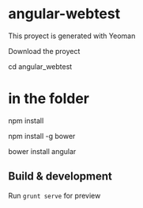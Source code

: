 # angular-webtest

This proyect is generated with Yeoman

Download the proyect

cd angular_webtest

# in the folder

npm install 

npm install -g bower

bower install angular


## Build & development

Run `grunt serve` for preview


